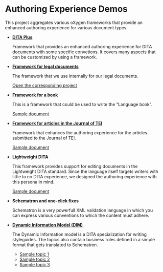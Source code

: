 # Authoring Experience Demos

This project aggregates various oXygen frameworks that provide an enhanced authoring experience for various document types.

- [**DITA Plus**](sampleFrameworkExtension/) 
 
   Framework that provides an enhanced authoring experience for DITA documents with some specific convetions. It covers many aspects that can be customized by using a framework.

- [**Framework for legal documents**](legal/)

  The framework that we use internally for our legal documents.
  
  [Open the corresponding project](legal/legal.xpr)

- [**Framework for a book**](languageBook/)
  
  This is a framework that could be used to write the "Language book".
  
  [Sample document](languageBook/example/TheLanguageOfContentStrategy.xml)
  
- [**Framework for articles in the Journal of TEI**](jteiPlus/)

  Framework that enhances the authoring experience for the articles submitted to the Journal of TEI.

  [Sample document](jteiPlus/samples/JTEI/jtei_8_eide_source/DEMOjtei-8-eide-source.xml)

- **Lightweight DITA**
  
  This framework provides support for editing documents in the Lightweight DITA standard. Since the language itself targets writers with little to no DITA experience, we designed the authoring experience with this persona in mind.

  [Sample document](samples/lightweight.dita)

- **Schematron and one-click fixes**

  Schematron is a very powerfull XML validation language in which you can express various conventions to which the content must adhere.

- [**Dynamic Information Model (DIM)**](dim/)

  The Dynamic Information model is a DITA specialization for writing styleguides. The topics also contain business rules defined in a simple format that gets translated to Schematron.
  
  - [Sample topic 1](dim/test/avoidAttributeInElement/testTopic.dita)
  - [Sample topic 2](dim/test/avoidSemicolumnInListItems/testTopic.dita)
  - [Sample topic 3](dim/test/avoidWordInElement/testTopic.dita)


  
